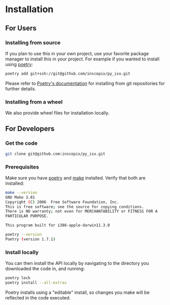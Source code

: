 
# Installation

## For Users

### Installing from source

If you plan to use this in your own project, use your 
favorite package manager to install this in your project.
For example if you wanted to install using [poetry](https://python-poetry.org/):

```bash
poetry add git+ssh://git@github.com/inscopix/py_isx.git
```

Please refer to [Poetry's documentation](https://python-poetry.org/docs/cli/#add) for installing from
git repositories for further details. 

### Installing from a wheel

We also provide wheel files for installation locally. 

## For Developers

### Get the code

```bash
git clone git@github.com:inscopix/py_isx.git
```

### Prerequisites 

Make sure you have [poetry](https://python-poetry.org/) and
[make](https://www.gnu.org/software/make//) installed. 
Verify that both are installed:

```bash
make --version
GNU Make 3.81
Copyright (C) 2006  Free Software Foundation, Inc.
This is free software; see the source for copying conditions.
There is NO warranty; not even for MERCHANTABILITY or FITNESS FOR A
PARTICULAR PURPOSE.

This program built for i386-apple-darwin11.3.0
```

```bash
poetry --version
Poetry (version 1.7.1)
```

### Install locally

You can then install the API locally by navigating to the directory you downloaded the code in, and running:

```bash
poetry lock
poetry install --all-extras
```

Poetry installs using a "editable" install, so changes you make will be reflected in the code executed. 



